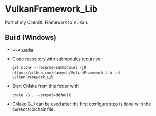 # VulkanFramework_Lib
Port of my OpenGL Framework to Vulkan.

## Build (Windows)
- Use [vcpkg](https://vcpkg.io/en/)
- Clone repository with submodules recursive:

  ```git clone --recurse-submodules -j8 https://github.com/dasmysh/VulkanFramework_Lib ```
  ```cd VulkanFramework_Lib```

- Start CMake from this folder with:

  ```cmake -S . --preset=default```

- CMake GUI can be used after the first configure step is done with the correct toolchain file.
